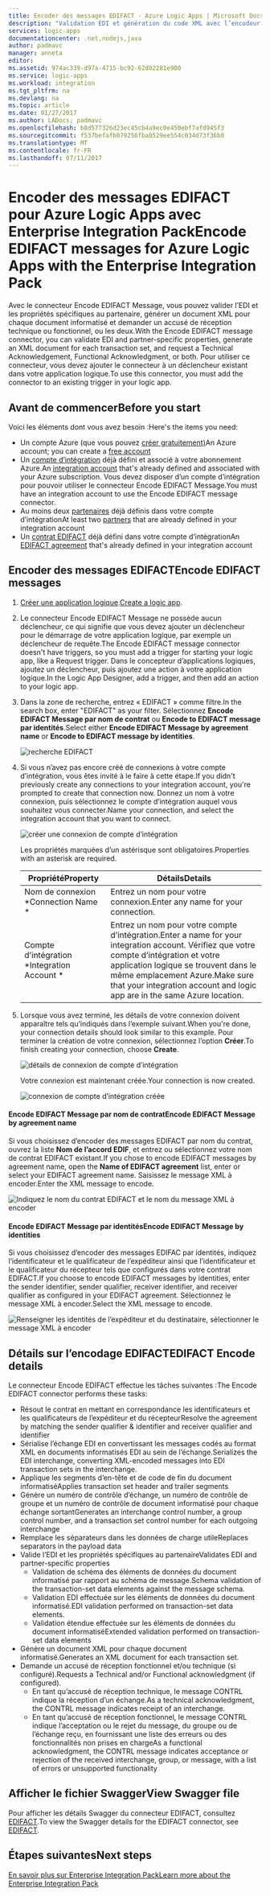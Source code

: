 ```yaml
---
title: Encoder des messages EDIFACT - Azure Logic Apps | Microsoft Docs
description: "Validation EDI et génération du code XML avec l’encodeur EDIFACT Message dans Enterprise Integration Pack pour Azure Logic Apps"
services: logic-apps
documentationcenter: .net,nodejs,java
author: padmavc
manager: anneta
editor: 
ms.assetid: 974ac339-d97a-4715-bc92-62d02281e900
ms.service: logic-apps
ms.workload: integration
ms.tgt_pltfrm: na
ms.devlang: na
ms.topic: article
ms.date: 01/27/2017
ms.author: LADocs; padmavc
ms.openlocfilehash: b8d577326d23ec45cb4a9ec0e450ebf7afd945f3
ms.sourcegitcommit: f537befafb079256fba0529ee554c034d73f36b0
ms.translationtype: MT
ms.contentlocale: fr-FR
ms.lasthandoff: 07/11/2017
---
```

# <a name="encode-edifact-messages-for-azure-logic-apps-with-the-enterprise-integration-pack"></a><span data-ttu-id="283e7-103">Encoder des messages EDIFACT pour Azure Logic Apps avec Enterprise Integration Pack</span><span class="sxs-lookup"><span data-stu-id="283e7-103">Encode EDIFACT messages for Azure Logic Apps with the Enterprise Integration Pack</span></span>

<span data-ttu-id="283e7-104">Avec le connecteur Encode EDIFACT Message, vous pouvez valider l’EDI et les propriétés spécifiques au partenaire, générer un document XML pour chaque document informatisé et demander un accusé de réception technique ou fonctionnel, ou les deux.</span><span class="sxs-lookup"><span data-stu-id="283e7-104">With the Encode EDIFACT message connector, you can validate EDI and partner-specific properties, generate an XML document for each transaction set, and request a Technical Acknowledgement, Functional Acknowledgment, or both.</span></span>
<span data-ttu-id="283e7-105">Pour utiliser ce connecteur, vous devez ajouter le connecteur à un déclencheur existant dans votre application logique.</span><span class="sxs-lookup"><span data-stu-id="283e7-105">To use this connector, you must add the connector to an existing trigger in your logic app.</span></span>

## <a name="before-you-start"></a><span data-ttu-id="283e7-106">Avant de commencer</span><span class="sxs-lookup"><span data-stu-id="283e7-106">Before you start</span></span>

<span data-ttu-id="283e7-107">Voici les éléments dont vous avez besoin :</span><span class="sxs-lookup"><span data-stu-id="283e7-107">Here's the items you need:</span></span>

* <span data-ttu-id="283e7-108">Un compte Azure (que vous pouvez [créer gratuitement)](https://azure.microsoft.com/free)</span><span class="sxs-lookup"><span data-stu-id="283e7-108">An Azure account; you can create a [free account](https://azure.microsoft.com/free)</span></span>
* <span data-ttu-id="283e7-109">Un [compte d’intégration](logic-apps-enterprise-integration-create-integration-account.md) déjà défini et associé à votre abonnement Azure.</span><span class="sxs-lookup"><span data-stu-id="283e7-109">An [integration account](logic-apps-enterprise-integration-create-integration-account.md) that's already defined and associated with your Azure subscription.</span></span> <span data-ttu-id="283e7-110">Vous devez disposer d’un compte d’intégration pour pouvoir utiliser le connecteur Encode EDIFACT Message.</span><span class="sxs-lookup"><span data-stu-id="283e7-110">You must have an integration account to use the Encode EDIFACT message connector.</span></span> 
* <span data-ttu-id="283e7-111">Au moins deux [partenaires](logic-apps-enterprise-integration-partners.md) déjà définis dans votre compte d’intégration</span><span class="sxs-lookup"><span data-stu-id="283e7-111">At least two [partners](logic-apps-enterprise-integration-partners.md) that are already defined in your integration account</span></span>
* <span data-ttu-id="283e7-112">Un [contrat EDIFACT](logic-apps-enterprise-integration-edifact.md) déjà défini dans votre compte d’intégration</span><span class="sxs-lookup"><span data-stu-id="283e7-112">An [EDIFACT agreement](logic-apps-enterprise-integration-edifact.md) that's already defined in your integration account</span></span>

## <a name="encode-edifact-messages"></a><span data-ttu-id="283e7-113">Encoder des messages EDIFACT</span><span class="sxs-lookup"><span data-stu-id="283e7-113">Encode EDIFACT messages</span></span>

1. <span data-ttu-id="283e7-114">[Créer une application logique](logic-apps-create-a-logic-app.md).</span><span class="sxs-lookup"><span data-stu-id="283e7-114">[Create a logic app](logic-apps-create-a-logic-app.md).</span></span>

2. <span data-ttu-id="283e7-115">Le connecteur Encode EDIFACT Message ne possède aucun déclencheur, ce qui signifie que vous devez ajouter un déclencheur pour le démarrage de votre application logique, par exemple un déclencheur de requête.</span><span class="sxs-lookup"><span data-stu-id="283e7-115">The Encode EDIFACT message connector doesn't have triggers, so you must add a trigger for starting your logic app, like a Request trigger.</span></span> <span data-ttu-id="283e7-116">Dans le concepteur d’applications logiques, ajoutez un déclencheur, puis ajoutez une action à votre application logique.</span><span class="sxs-lookup"><span data-stu-id="283e7-116">In the Logic App Designer, add a trigger, and then add an action to your logic app.</span></span>

3.  <span data-ttu-id="283e7-117">Dans la zone de recherche, entrez « EDIFACT » comme filtre.</span><span class="sxs-lookup"><span data-stu-id="283e7-117">In the search box, enter "EDIFACT" as your filter.</span></span> <span data-ttu-id="283e7-118">Sélectionnez **Encode EDIFACT Message par nom de contrat** ou **Encode to EDIFACT message par identités**.</span><span class="sxs-lookup"><span data-stu-id="283e7-118">Select either **Encode EDIFACT Message by agreement name** or **Encode to EDIFACT message by identities**.</span></span>
   
    ![recherche EDIFACT](media/logic-apps-enterprise-integration-edifact-encode/edifactdecodeimage1.png)  

3. <span data-ttu-id="283e7-120">Si vous n’avez pas encore créé de connexions à votre compte d’intégration, vous êtes invité à le faire à cette étape.</span><span class="sxs-lookup"><span data-stu-id="283e7-120">If you didn't previously create any connections to your integration account, you're prompted to create that connection now.</span></span> <span data-ttu-id="283e7-121">Donnez un nom à votre connexion, puis sélectionnez le compte d’intégration auquel vous souhaitez vous connecter.</span><span class="sxs-lookup"><span data-stu-id="283e7-121">Name your connection, and select the integration account that you want to connect.</span></span>

    ![créer une connexion de compte d’intégration](media/logic-apps-enterprise-integration-edifact-encode/edifactencodeimage1.png)  

    <span data-ttu-id="283e7-123">Les propriétés marquées d’un astérisque sont obligatoires.</span><span class="sxs-lookup"><span data-stu-id="283e7-123">Properties with an asterisk are required.</span></span>

    | <span data-ttu-id="283e7-124">Propriété</span><span class="sxs-lookup"><span data-stu-id="283e7-124">Property</span></span> | <span data-ttu-id="283e7-125">Détails</span><span class="sxs-lookup"><span data-stu-id="283e7-125">Details</span></span> |
    | --- | --- |
    | <span data-ttu-id="283e7-126">Nom de connexion *</span><span class="sxs-lookup"><span data-stu-id="283e7-126">Connection Name *</span></span> |<span data-ttu-id="283e7-127">Entrez un nom pour votre connexion.</span><span class="sxs-lookup"><span data-stu-id="283e7-127">Enter any name for your connection.</span></span> |
    | <span data-ttu-id="283e7-128">Compte d’intégration *</span><span class="sxs-lookup"><span data-stu-id="283e7-128">Integration Account *</span></span> |<span data-ttu-id="283e7-129">Entrez un nom pour votre compte d’intégration.</span><span class="sxs-lookup"><span data-stu-id="283e7-129">Enter a name for your integration account.</span></span> <span data-ttu-id="283e7-130">Vérifiez que votre compte d’intégration et votre application logique se trouvent dans le même emplacement Azure.</span><span class="sxs-lookup"><span data-stu-id="283e7-130">Make sure that your integration account and logic app are in the same Azure location.</span></span> |

5.  <span data-ttu-id="283e7-131">Lorsque vous avez terminé, les détails de votre connexion doivent apparaître tels qu’indiqués dans l’exemple suivant.</span><span class="sxs-lookup"><span data-stu-id="283e7-131">When you're done, your connection details should look similar to this example.</span></span> <span data-ttu-id="283e7-132">Pour terminer la création de votre connexion, sélectionnez l’option **Créer**.</span><span class="sxs-lookup"><span data-stu-id="283e7-132">To finish creating your connection, choose **Create**.</span></span>

    ![détails de connexion de compte d’intégration](media/logic-apps-enterprise-integration-edifact-encode/edifactencodeimage2.png)

    <span data-ttu-id="283e7-134">Votre connexion est maintenant créée.</span><span class="sxs-lookup"><span data-stu-id="283e7-134">Your connection is now created.</span></span>

    ![connexion de compte d’intégration créée](media/logic-apps-enterprise-integration-edifact-encode/edifactencodeimage4.png)

#### <a name="encode-edifact-message-by-agreement-name"></a><span data-ttu-id="283e7-136">Encode EDIFACT Message par nom de contrat</span><span class="sxs-lookup"><span data-stu-id="283e7-136">Encode EDIFACT Message by agreement name</span></span>

<span data-ttu-id="283e7-137">Si vous choisissez d’encoder des messages EDIFACT par nom du contrat, ouvrez la liste **Nom de l’accord EDIF**, et entrez ou sélectionnez votre nom de contrat EDIFACT existant.</span><span class="sxs-lookup"><span data-stu-id="283e7-137">If you chose to encode EDIFACT messages by agreement name, open the **Name of EDIFACT agreement** list, enter or select your EDIFACT agreement name.</span></span> <span data-ttu-id="283e7-138">Saisissez le message XML à encoder.</span><span class="sxs-lookup"><span data-stu-id="283e7-138">Enter the XML message to encode.</span></span>

![Indiquez le nom du contrat EDIFACT et le nom du message XML à encoder](media/logic-apps-enterprise-integration-edifact-encode/edifactencodeimage6.png)

#### <a name="encode-edifact-message-by-identities"></a><span data-ttu-id="283e7-140">Encode EDIFACT Message par identités</span><span class="sxs-lookup"><span data-stu-id="283e7-140">Encode EDIFACT Message by identities</span></span>

<span data-ttu-id="283e7-141">Si vous choisissez d’encoder des messages EDIFAC par identités, indiquez l’identificateur et le qualificateur de l’expéditeur ainsi que l’identificateur et le qualificateur du récepteur tels que configurés dans votre contrat EDIFACT.</span><span class="sxs-lookup"><span data-stu-id="283e7-141">If you choose to encode EDIFACT messages by identities, enter the sender identifier, sender qualifier, receiver identifier, and receiver qualifier as configured in your EDIFACT agreement.</span></span> <span data-ttu-id="283e7-142">Sélectionnez le message XML à encoder.</span><span class="sxs-lookup"><span data-stu-id="283e7-142">Select the XML message to encode.</span></span>

![Renseigner les identités de l’expéditeur et du destinataire, sélectionner le message XML à encoder](media/logic-apps-enterprise-integration-edifact-encode/edifactencodeimage7.png)

## <a name="edifact-encode-details"></a><span data-ttu-id="283e7-144">Détails sur l’encodage EDIFACT</span><span class="sxs-lookup"><span data-stu-id="283e7-144">EDIFACT Encode details</span></span>

<span data-ttu-id="283e7-145">Le connecteur Encode EDIFACT effectue les tâches suivantes :</span><span class="sxs-lookup"><span data-stu-id="283e7-145">The Encode EDIFACT connector performs these tasks:</span></span> 

* <span data-ttu-id="283e7-146">Résout le contrat en mettant en correspondance les identificateurs et les qualificateurs de l’expéditeur et du récepteur</span><span class="sxs-lookup"><span data-stu-id="283e7-146">Resolve the agreement by matching the sender qualifier & identifier and receiver qualifier and identifier</span></span>
* <span data-ttu-id="283e7-147">Sérialise l’échange EDI en convertissant les messages codés au format XML en documents informatisés EDI au sein de l’échange.</span><span class="sxs-lookup"><span data-stu-id="283e7-147">Serializes the EDI interchange, converting XML-encoded messages into EDI transaction sets in the interchange.</span></span>
* <span data-ttu-id="283e7-148">Applique les segments d’en-tête et de code de fin du document informatisé</span><span class="sxs-lookup"><span data-stu-id="283e7-148">Applies transaction set header and trailer segments</span></span>
* <span data-ttu-id="283e7-149">Génère un numéro de contrôle d’échange, un numéro de contrôle de groupe et un numéro de contrôle de document informatisé pour chaque échange sortant</span><span class="sxs-lookup"><span data-stu-id="283e7-149">Generates an interchange control number, a group control number, and a transaction set control number for each outgoing interchange</span></span>
* <span data-ttu-id="283e7-150">Remplace les séparateurs dans les données de charge utile</span><span class="sxs-lookup"><span data-stu-id="283e7-150">Replaces separators in the payload data</span></span>
* <span data-ttu-id="283e7-151">Valide l’EDI et les propriétés spécifiques au partenaire</span><span class="sxs-lookup"><span data-stu-id="283e7-151">Validates EDI and partner-specific properties</span></span>
  * <span data-ttu-id="283e7-152">Validation de schéma des éléments de données du document informatisé par rapport au schéma de message.</span><span class="sxs-lookup"><span data-stu-id="283e7-152">Schema validation of the transaction-set data elements against the message schema.</span></span>
  * <span data-ttu-id="283e7-153">Validation EDI effectuée sur les éléments de données du document informatisé.</span><span class="sxs-lookup"><span data-stu-id="283e7-153">EDI validation performed on transaction-set data elements.</span></span>
  * <span data-ttu-id="283e7-154">Validation étendue effectuée sur les éléments de données du document informatisé</span><span class="sxs-lookup"><span data-stu-id="283e7-154">Extended validation performed on transaction-set data elements</span></span>
* <span data-ttu-id="283e7-155">Génère un document XML pour chaque document informatisé.</span><span class="sxs-lookup"><span data-stu-id="283e7-155">Generates an XML document for each transaction set.</span></span>
* <span data-ttu-id="283e7-156">Demande un accusé de réception fonctionnel et/ou technique (si configuré).</span><span class="sxs-lookup"><span data-stu-id="283e7-156">Requests a Technical and/or Functional acknowledgment (if configured).</span></span>
  * <span data-ttu-id="283e7-157">En tant qu’accusé de réception technique, le message CONTRL indique la réception d’un échange.</span><span class="sxs-lookup"><span data-stu-id="283e7-157">As a technical acknowledgment, the CONTRL message indicates receipt of an interchange.</span></span>
  * <span data-ttu-id="283e7-158">En tant qu’accusé de réception fonctionnel, le message CONTRL indique l’acceptation ou le rejet du message, du groupe ou de l’échange reçu, en fournissant une liste des erreurs ou des fonctionnalités non prises en charge</span><span class="sxs-lookup"><span data-stu-id="283e7-158">As a functional acknowledgment, the CONTRL message indicates acceptance or rejection of the received interchange, group, or message, with a list of errors or unsupported functionality</span></span>

## <a name="view-swagger-file"></a><span data-ttu-id="283e7-159">Afficher le fichier Swagger</span><span class="sxs-lookup"><span data-stu-id="283e7-159">View Swagger file</span></span>
<span data-ttu-id="283e7-160">Pour afficher les détails Swagger du connecteur EDIFACT, consultez [EDIFACT](/connectors/edifact/).</span><span class="sxs-lookup"><span data-stu-id="283e7-160">To view the Swagger details for the EDIFACT connector, see [EDIFACT](/connectors/edifact/).</span></span>

## <a name="next-steps"></a><span data-ttu-id="283e7-161">Étapes suivantes</span><span class="sxs-lookup"><span data-stu-id="283e7-161">Next steps</span></span>
[<span data-ttu-id="283e7-162">En savoir plus sur Enterprise Integration Pack</span><span class="sxs-lookup"><span data-stu-id="283e7-162">Learn more about the Enterprise Integration Pack</span></span>](logic-apps-enterprise-integration-overview.md "Découvrez Enterprise Integration Pack") 

